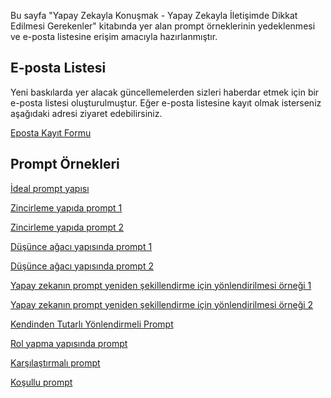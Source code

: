 <link rel="stylesheet" href="style.css" />
<script src="main.js"></script>

Bu sayfa "Yapay Zekayla Konuşmak - Yapay Zekayla İletişimde Dikkat Edilmesi Gerekenler" kitabında yer alan prompt örneklerinin yedeklenmesi ve e-posta listesine erişim amacıyla hazırlanmıştır.


## E-posta Listesi

Yeni baskılarda yer alacak güncellemelerden sizleri haberdar etmek için bir e-posta listesi oluşturulmuştur.
Eğer e-posta listesine kayıt olmak isterseniz aşağıdaki adresi ziyaret edebilirsiniz.

[Eposta Kayıt Formu](https://forms.office.com/r/Hbby54WjxG)



## Prompt Örnekleri

[İdeal prompt yapısı](prompts/ideal)

[Zincirleme yapıda prompt 1](prompts/zincirleme-1)

[Zincirleme yapıda prompt 2](prompts/zincirleme-2)

[Düşünce ağacı yapısında prompt 1](prompts/dusunce-1)

[Düşünce ağacı yapısında prompt 2](prompts/dusunce-2)

[Yapay zekanın prompt yeniden şekillendirme için yönlendirilmesi örneği 1](prompts/yeniden-1)

[Yapay zekanın prompt yeniden şekillendirme için yönlendirilmesi örneği 2](prompts/yeniden-2)

[Kendinden Tutarlı Yönlendirmeli Prompt](prompts/kendinden)

[Rol yapma yapısında prompt](prompts/rol)

[Karşılaştırmalı prompt](prompts/karsilastirmali)

[Koşullu prompt](prompts/kosullu)


